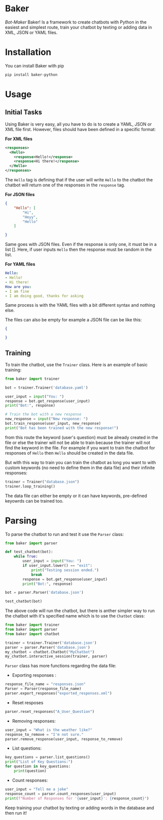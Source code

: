 # Baker

*Bot-Maker* Baker! Is a framework to create chatbots with Python in the easiest and simplest route, train your chatbot by texting or adding data in XML, JSON or YAML files. 

# Installation

You can install Baker with pip

```bash
pip install baker-python
```

# Usage

## Initial Tasks

Using Baker is very easy, all you have to do is to create a YAML, JSON or XML file first. However, files should have been defined in a specific format:

**For XML files**

```xml
<responses>
  <Hello>
    <response>Hello!</response>
    <response>Hi there!</response>
  </Hello>
</responses>
```

The `Hello` tag is defining that if the user will write `Hello` to the chatbot the chatbot will return one of the responses in the `response` tag.

**For JSON files**

```json
{
    "Hello": [
        "Hi",
        "Heyy",
        "Hello"
    ]

}
```

Same goes with JSON files. Even if the response is only one, it must be in a list []. Here, if user inputs `Hello` then the response must be random in the list. 

**For YAML files**

```yaml
Hello:
- Hello!
- Hi there!
How are you:
- I am fine
- I am doing good, thanks for asking
```

Same process is with the YAML files with a bit different syntax and nothing else.

The files can also be empty for example a JSON file can be like this:

```json
{

}
```

## Training

To train the chatbot, use the `Trainer` class. Here is an example of basic training:

```py
from baker import trainer

bot = trainer.Trainer('database.yaml')

user_input = input("You: ")
response = bot.get_response(user_input)
print("Bot:", response)

# Train the bot with a new response
new_response = input("New response: ")
bot.train_response(user_input, new_response)
print("Bot has been trained with the new response!")
```

from this route the keyword (user's question) must be already created in the file or else the trainer will not be able to train because the trainer will not find the keyword in the file. For example if you want to train the chatbot for responses of `Hello` then `Hello` should be created in the data file.

But with this way to train you can train the chatbot as long you want to with custom keywords (no need to define them in the data file) and their infinite responses:

```py
trainer = Trainer("database.json")
trainer.loop_training()
```

The data file can either be empty or it can have keywords, pre-defined keyowrds can be trained too.

# Parsing

To parse the chatbot to run and test it use the `Parser` class:

```py
from baker import parser

def test_chatbot(bot):
    while True:
        user_input = input("You: ")
        if user_input.lower() == "exit":
            print("Testing session ended.")
            break
        response = bot.get_response(user_input)
        print("Bot:", response)

bot = parser.Parser('database.json')

test_chatbot(bot)
```

The above code will run the chatbot, but there is anther simpler way to run the chatbot with it's specified name which is to use the `Chatbot` class:

```py
from baker import trainer
from baker import parser
from baker import chatbot

trainer = trainer.Trainer('database.json')
parser = parser.Parser('database.json')
my_chatbot = chatbot.Chatbot("MyChatbot")
my_chatbot.interactive_session(trainer, parser)
```

`Parser` class has more functions regarding the data file:

- Exporting responses :

```py
response_file_name = "responses.json"  
Parser = Parser(response_file_name)
parser.export_responses("exported_responses.xml")
```

- Reset resposes

```py
parser.reset_responses("A_User_Question")
```

- Removing responses:

```py
user_input = "What is the weather like?"
response_to_remove = "I'm not sure."
parser.remove_response(user_input, response_to_remove)
```

- List questions:

```py
key_questions = parser.list_questions()
print("List of Key Questions:")
for question in key_questions:
    print(question)
```

- Count responses:

```py
user_input = "Tell me a joke"
response_count = parser.count_responses(user_input)
print(f"Number of Responses for '{user_input}': {response_count}")
```

Keep training your chatbot by texting or adding words in the database and then run it!
